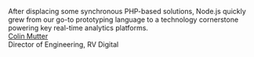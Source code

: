 After displacing some synchronous PHP-based solutions, Node.js quickly grew from our go-to prototyping language to a technology cornerstone powering key real-time analytics platforms.  
[Colin Mutter](http://www.redventures.com/)  
Director of Engineering, RV Digital
